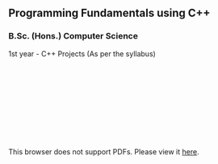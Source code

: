 ## Programming Fundamentals using C++

### B.Sc. (Hons.) Computer Science 
1st year - C++ Projects  (As per the syllabus)

<object data="./Practical%20List.pdf" type="application/pdf" width="700px" height="700px">
    <embed src="./Practical%20List.pdf">
        <p>This browser does not support PDFs. Please view it <a href="./Practical%20List.pdf">here</a>.</p>
    </embed>
</object>


<!--

<object data="./Practical%20List.pdf" type="application/pdf" width="700px" height="700px">
    <embed src="./Practical%20List.pdf">
        This browser does not support PDFs. Please view it [here](./Practical%20List)
    </embed>
</object>

-->
